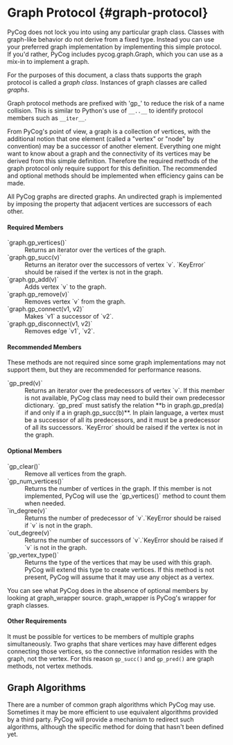 Graph Protocol   {#graph-protocol}
==============

PyCog does not lock you into using any particular graph class.  Classes with graph-like behavior do not derive from a fixed type.  Instead you can use your preferred graph implementation by implementing this simple protocol.  If you'd rather, PyCog includes pycog.graph.Graph, which you can use as a mix-in to implement a graph.

For the purposes of this document, a class thats supports the graph protocol is called a _graph class_.  Instances of graph classes are called _graphs_.

Graph protocol methods are prefixed with 'gp_' to reduce the risk of a name collision.  This is similar to Python's use of `__..__` to identify protocol members such as `__iter__`.

From PyCog's point of view, a graph is a collection of vertices, with the additional notion that one element (called a "vertex" or "node" by convention) may be a successor of another element.  Everything one might want to know about a graph and the connectivity of its vertices may be derived from this simple definition.  Therefore the required methods of the graph protocol only require support for this definition.  The recommended and optional methods should be implemented when efficiency gains can be made.

All PyCog graphs are directed graphs.  An undirected graph is implemented by imposing the property that adjacent vertices are successors of each other.

#### Required Members

<dl>
  <dt>`graph.gp_vertices()`</dt><dd>Returns an iterator over the vertices of the graph.</dd>
  <dt>`graph.gp_succ(v)`</dt><dd>Returns an iterator over the successors of vertex `v`.  `KeyError` should be raised if the vertex is not in the graph.</dd>
  <dt>`graph.gp_add(v)`</dt><dd>Adds vertex `v` to the graph.</dd>
  <dt>`graph.gp_remove(v)`</dt><dd>Removes vertex `v` from the graph.</dd>
  <dt>`graph.gp_connect(v1, v2)`</dt><dd>Makes `v1` a successor of `v2`.</dd>
  <dt>`graph.gp_disconnect(v1, v2)`</dt><dd>Removes edge `v1`, `v2`.</dd>
</dl>

#### Recommended Members

These methods are not required since some graph implementations may not support them, but they are recommended for performance reasons.

<dl>
  <dt>`gp_pred(v)`</dt><dd>Returns an iterator over the predecessors of vertex `v`.  If this member is not available, PyCog class may need to build their own predecessor dictionary.  `gp_pred` must satisfy the relation **b in graph.gp_pred(a) if and only if a in graph.gp_succ(b)**.  In plain language, a vertex must be a successor of all its predecessors, and it must be a predecessor of all its successors.  `KeyError` should be raised if the vertex is not in the graph.</dd>
</dl>

#### Optional Members

<dl>
  <dt>`gp_clear()`</dt><dd>Remove all vertices from the graph.</dd>
  <dt>`gp_num_vertices()`</dt><dd>Returns the number of vertices in the graph.  If this member is not implemented, PyCog will use the `gp_vertices()` method to count them when needed.</dd>
  <dt>`in_degree(v)`</dt><dd>Returns the number of predecessor of `v`.`KeyError should be raised if `v` is not in the graph.</dd>
  <dt>`out_degree(v)`</dt><dd>Returns the number of successors of `v`.`KeyError should be raised if `v` is not in the graph.</dd>
  <dt>`gp_vertex_type()`</dt><dd>Returns the type of the vertices that may be used with this graph.  PyCog will extend this type to create vertices.  If this method is not present, PyCog will assume that it may use any object as a vertex.</dd>
</dl>

You can see what PyCog does in the absence of optional members by looking at graph_wrapper source.  graph_wrapper is PyCog's wrapper for graph classes.

#### Other Requirements

It must be possible for vertices to be members of multiple graphs simultaneously.  Two graphs that share vertices may have different edges connecting those vertices, so the connective information resides with the graph, not the vertex.  For this reason `gp_succ()` and `gp_pred()` are graph methods, not vertex methods.

Graph Algorithms
----------------

There are a number of common graph algorithms which PyCog may use.  Sometimes it may be more efficient to use equivalent algorithms provided by a third party.  PyCog will provide a mechanism to redirect such algorithms, although the specific method for doing that hasn't been defined yet.

